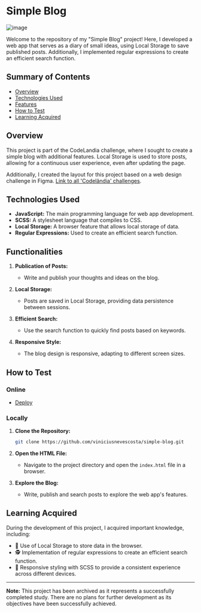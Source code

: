 # Simple Blog

![image](https://github.com/viniciusnevescosta/simple-blog/assets/66970818/201acf14-0f14-45d8-a4d7-f96d9ee60af4)

Welcome to the repository of my "Simple Blog" project! Here, I developed a web app that serves as a diary of small ideas, using Local Storage to save published posts. Additionally, I implemented regular expressions to create an efficient search function.

## Summary of Contents

- [Overview](#overview)
- [Technologies Used](#technologies-used)
- [Features](#features)
- [How to Test](#how-to-test)
- [Learning Acquired](#learning-acquired)

## Overview

This project is part of the CodeLandia challenge, where I sought to create a simple blog with additional features. Local Storage is used to store posts, allowing for a continuous user experience, even after updating the page.

Additionally, I created the layout for this project based on a web design challenge in Figma. [Link to all 'Codelândia' challenges](https://www.figma.com/file/Yb9IBH56g7T1hdIyZ3BMNO/Desafios---Codel%C3%A2ndia?type=design&node-id=624-2&mode=design&t=Trxmon2KQNwAqiIN-0 ).

## Technologies Used

- **JavaScript:** The main programming language for web app development.
- **SCSS:** A stylesheet language that compiles to CSS.
- **Local Storage:** A browser feature that allows local storage of data.
- **Regular Expressions:** Used to create an efficient search function.

## Functionalities

1. **Publication of Posts:**
    - Write and publish your thoughts and ideas on the blog.

2. **Local Storage:**
    - Posts are saved in Local Storage, providing data persistence between sessions.

3. **Efficient Search:**
    - Use the search function to quickly find posts based on keywords.

4. **Responsive Style:**
    - The blog design is responsive, adapting to different screen sizes.

## How to Test

### Online

- [Deploy](https://desafio1-blog.vercel.app/)

### Locally

1. **Clone the Repository:**
    ```bash
    git clone https://github.com/viniciusnevescosta/simple-blog.git
    ```

2. **Open the HTML File:**
    - Navigate to the project directory and open the `index.html` file in a browser.

3. **Explore the Blog:**
    - Write, publish and search posts to explore the web app's features.

## Learning Acquired

During the development of this project, I acquired important knowledge, including:

- 🔄 Use of Local Storage to store data in the browser.
- 🕵️ Implementation of regular expressions to create an efficient search function.
- 🎨 Responsive styling with SCSS to provide a consistent experience across different devices.

---

**Note:** This project has been archived as it represents a successfully completed study. There are no plans for further development as its objectives have been successfully achieved.
